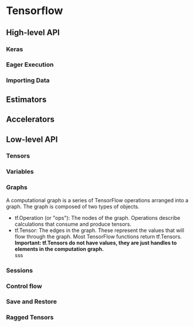 # Tensorflow
## High-level API

### Keras

### Eager Execution

### Importing Data

## Estimators

## Accelerators

## Low-level API

### Tensors

### Variables

### Graphs
A computational graph is a series of TensorFlow operations arranged into a graph. The graph is composed of two types of objects.  
* tf.Operation (or "ops"): The nodes of the graph. Operations describe calculations that consume and produce tensors.
* tf.Tensor: The edges in the graph. These represent the values that will flow through the graph. Most TensorFlow functions return tf.Tensors.     
**Important: tf.Tensors do not have values, they are just handles to elements in the computation graph.**  
sss


### Sessions

### Control flow

### Save and Restore

### Ragged Tensors
